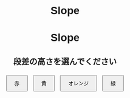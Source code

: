 # Slope
<!DOCTYPE html>
<html lang="ja">
<head>
  <meta charset="UTF-8">
  <title>Slope</title>
  <style>
    body { font-family: sans-serif; text-align: center; }
    .fruit-list, .cut-image { margin-top: 20px; }
    .fruit-list div {
      display: inline-block;
      margin: 10px;
    }
    img {
      width: 200px;
      height: auto;
      border-radius: 10px;
      display: block;
      margin: 0 auto 5px;
      box-shadow: 0 2px 6px rgba(0,0,0,0.2);
    }
    button { margin: 5px; padding: 10px 20px; cursor: pointer; }
  </style>
</head>
<body>
  <h1>Slope</h1>

  <!-- 段差の高さ選択 -->
  <div id="heightrMenu">
    <h2>段差の高さを選んでください</h2>
    <button onclick="showvehicle(100)">赤</button>
    <button onclick="showvehicle(200)">黄</button>
    <button onclick="showvehicle(300)">オレンジ</button>
    <button onclick="showvehicle(650)">緑</button>
  </div>

  <!-- 高所作業車候補 -->
  <div class="aerial work vehicle-list" id="vehicleList"></div>

  <!-- スロープ図 -->
  <div class="slope-image" id="slopeImage"></div>

  <script>
    // 段差の高さごとの高所作業車候補データ
    const vehicleData = {
      100: [
        { name: "段差くん + 段差通路架台", img: "images/dansakun.jpg", slope: "images/dansakun_slope.jpg" },     
        { name: "アルミスロープDUO + スロープステップ", img: "images/alslopeDUO.jpg", cut: "images/alslopeDUO_slope.jpg" } ,        
        { name: "かるスロ", img: "images/kalusulo.jpg", cut: "images/kalusulo_slope.jpg" },  
        { name: "SGドラゴン L1.5 ＋L1.5プラス +ベースHi66", img: "images/sgdragon.jpg", cut: "images/sgdragon_slope.jpg" }
      ],

      200: [
        { name: "段差くん + 段差通路架台", img: "images/dansakun.jpg", slope: "images/dansakun_slope.jpg" },     
        { name: "アルミスロープDUO + スロープステップ", img: "images/alslopeDUO.jpg", cut: "images/alslopeDUO_slope.jpg" } ,  
        { name: "SGドラゴン L1.5 ＋L1.5プラス +ベースHi66", img: "images/sgdragon.jpg", cut: "images/sgdragon_slope.jpg" }
      ],
      300: [
        { name: "段差くん + 段差通路架台", img: "images/dansakun.jpg", slope: "images/dansakun_slope.jpg" },     
        { name: "アルミスロープDUO + スロープステップ", img: "images/alslopeDUO.jpg", cut: "images/alslopeDUO_slope.jpg" }  
      ],
      450: [
        { name: "段差くん + 段差通路架台", img: "images/dansakun.jpg", slope: "images/dansakun_slope.jpg" },     
        { name: "アルミスロープDUO + スロープステップ", img: "images/alslopeDUO.jpg", cut: "images/alslopeDUO_slope.jpg" }  
      ]     
      650: [
        { name: "SGドラゴン L1.5 ＋L1.5プラス +ベースHi66", img: "images/sgdragon.jpg", cut: "images/sgdragon_slope.jpg" }
      ]
    };

    // 色を選んだときの処理
    function showvehicle(100) {
      const vehicleList = document.getElementById("vehicleList");
      const slopeImage = document.getElementById("slopeImage");
      vehicleList.innerHTML = "";
      slopeImage.innerHTML = "";

      vehicleData[color].forEach(vehicle => {
        const div = document.createElement("div");
        const img = document.createElement("img");
        const btn = document.createElement("button");

        img.src = vehicle.img;
        img.alt = vehicle.name;

        btn.textContent = vehicle.name;
        btn.onclick = () => {
          slopeImage.innerHTML = `<h2>${vehicle.name}のスロープ図</h2>
                                <img src="${vehicle.slope}" alt="${vehicle.name}スロープ">
                                <br><button onclick="reset()">戻る</button>`;
        };

        div.appendChild(img);
        div.appendChild(btn);
        vehicleList.appendChild(div);
      });
    }

    // 戻るボタンでリセット
    function reset() {
      document.getElementById("vehicleList").innerHTML = "";
      document.getElementById("slopeImage").innerHTML = "";
    }
  </script>
</body>
</html>
